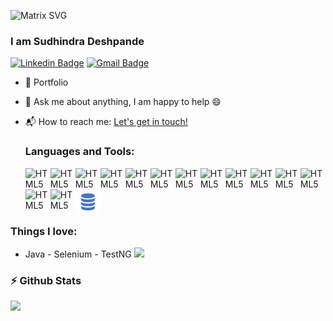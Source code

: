 ![Matrix SVG](https://www.pcloudy.com/wp-content/uploads/2019/11/automation-testing-tools.png)

###  I am Sudhindra Deshpande
[![Linkedin Badge](https://img.shields.io/badge/Sudhindra%20Deshpande-blue?style=flat-square&logo=LinkedIn&link=https%3A%2F%2Fwww.linkedin.com%2Fin%2Fthesudhindra
)](https://www.linkedin.com/in/thesudhindra)
[![Gmail Badge](https://img.shields.io/badge/thesudhindra%40gmail.com-c14438?style=flat-square&logo=Gmail&logoColor=white
)](https://mail.google.com/)

- 🎯 Portfolio
- 💬 Ask me about anything, I am happy to help :smile:
- 📬 How to reach me: [Let's get in touch!](https://www.linkedin.com/in/thesudhindra)

  ### Languages and Tools:
  <img align="left" alt="HTML5" width="40px" src="https://brandslogos.com/wp-content/uploads/images/java-logo-1.png"/>
  <img align="left" alt="HTML5" width="40px" src="https://www.pngmart.com/files/23/Python-Logo-PNG-Pic.png" />
  <img align="left" alt="HTML5" width="40px" src="https://upload.wikimedia.org/wikipedia/commons/d/d5/Selenium_Logo.png"/>
  <img align="left" alt="HTML5" width="40px" src="https://logowik.com/content/uploads/images/maven-apache3537.jpg"/>
  <img align="left" alt="HTML5" width="40px" src="https://static-00.iconduck.com/assets.00/postman-icon-2048x2026-lg873y7v.png"/>
  <img align="left" alt="HTML5" width="40px" src="https://avatars.githubusercontent.com/u/19369327?s=280&v=4"/>
  <img align="left" alt="HTML5" width="40px" src="https://caiodelgado.dev/content/images/2020/04/docker101-2.png"/>
  <img align="left" alt="HTML5" width="40px" src="https://upload.wikimedia.org/wikipedia/commons/thumb/e/e9/Jenkins_logo.svg/1200px-Jenkins_logo.svg.png"/>
  <img align="left" alt="HTML5" width="40px" src="https://miro.medium.com/v2/resize:fit:982/1*AiTBjfsoj3emarTpaeNgKQ.png"/>
  <img align="left" alt="HTML5" width="40px" src="https://static.javatpoint.com/tutorial/cucumber/images/cucumber-testing-tutorial.png"/>
  <img align="left" alt="HTML5" width="40px" src="https://static-00.iconduck.com/assets.00/brand-cypress-icon-512x512-td81socq.png"/>
  <img align="left" alt="HTML5" width="40px" src="https://git-scm.com/images/logos/downloads/Git-Logo-2Color.png"/>
  <img align="left" alt="HTML5" width="40px" src="https://brandslogos.com/wp-content/uploads/thumbs/appium-logo-vector.svg"/>
  <img align="left" alt="HTML5" width="40px" src="https://logos-world.net/wp-content/uploads/2021/08/Amazon-Web-Services-AWS-Logo.png"/>
  <img align="left" alt="SQL" width="40px" src="https://raw.githubusercontent.com/github/explore/80688e429a7d4ef2fca1e82350fe8e3517d3494d/topics/sql/sql.png" />
  



  <br>
  <br>
  
  <br>
  <br>
 
### Things I love:
- Java - Selenium - TestNG <img src="https://media.giphy.com/media/WUlplcMpOCEmTGBtBW/giphy.gif" width="30">


### :zap: Github Stats
<p>
    <a href="https://gitstats.me/thesudhindra" target="_blank"> 
        <img src="https://github-readme-stats.vercel.app/api?username=thesudhindra&&show_icons=true&hi&theme=dark&count_private=true&include_all_commits=true">
    </a>
</p>

  
  



<!---
thesudhindra/thesudhindra is a ✨ special ✨ repository because its `README.md` (this file) appears on your GitHub profile.
You can click the Preview link to take a look at your changes.
--->
